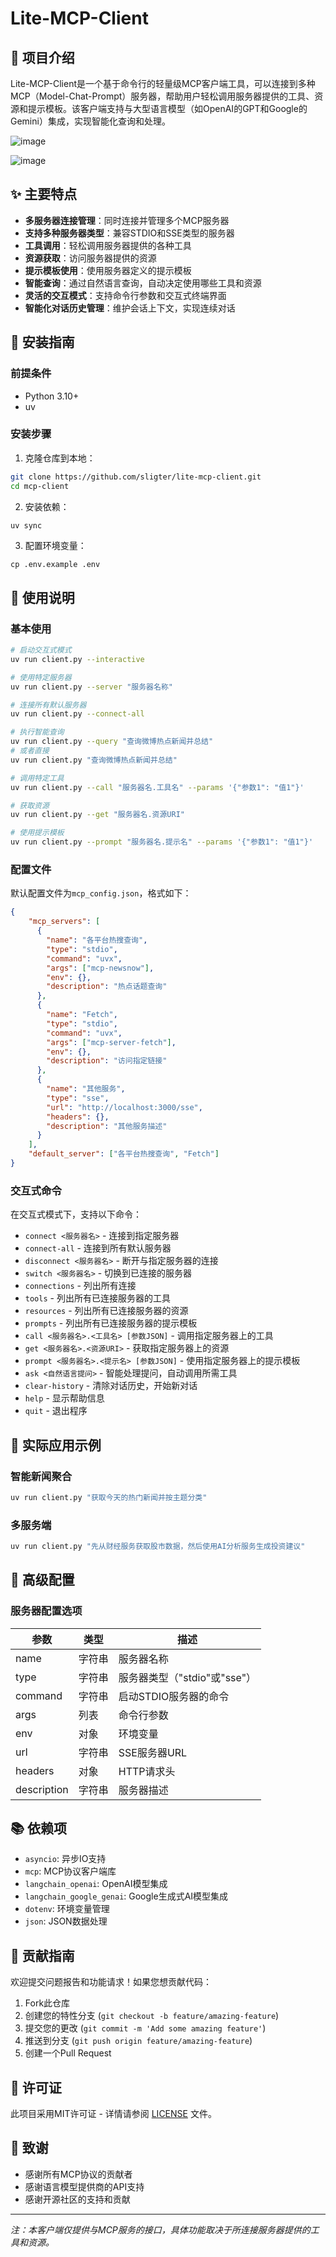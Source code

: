 # Lite-MCP-Client

## 📝 项目介绍

Lite-MCP-Client是一个基于命令行的轻量级MCP客户端工具，可以连接到多种MCP（Model-Chat-Prompt）服务器，帮助用户轻松调用服务器提供的工具、资源和提示模板。该客户端支持与大型语言模型（如OpenAI的GPT和Google的Gemini）集成，实现智能化查询和处理。

![image](https://img.pub/p/a217fd508f77b65ac7bb.png)

![image](https://img.pub/p/7d38d7109f5fe7bada1f.png)

## ✨ 主要特点

- **多服务器连接管理**：同时连接并管理多个MCP服务器
- **支持多种服务器类型**：兼容STDIO和SSE类型的服务器
- **工具调用**：轻松调用服务器提供的各种工具
- **资源获取**：访问服务器提供的资源
- **提示模板使用**：使用服务器定义的提示模板
- **智能查询**：通过自然语言查询，自动决定使用哪些工具和资源
- **灵活的交互模式**：支持命令行参数和交互式终端界面
- **智能化对话历史管理**：维护会话上下文，实现连续对话

## 🚀 安装指南

### 前提条件

- Python 3.10+
- uv

### 安装步骤

1. 克隆仓库到本地：

```bash
git clone https://github.com/sligter/lite-mcp-client.git
cd mcp-client
```

2. 安装依赖：

```bash
uv sync
```

3. 配置环境变量：


```
cp .env.example .env
```

## 📖 使用说明

### 基本使用

```bash
# 启动交互式模式
uv run client.py --interactive

# 使用特定服务器
uv run client.py --server "服务器名称"

# 连接所有默认服务器
uv run client.py --connect-all

# 执行智能查询
uv run client.py --query "查询微博热点新闻并总结"
# 或者直接
uv run client.py "查询微博热点新闻并总结"

# 调用特定工具
uv run client.py --call "服务器名.工具名" --params '{"参数1": "值1"}'

# 获取资源
uv run client.py --get "服务器名.资源URI"

# 使用提示模板
uv run client.py --prompt "服务器名.提示名" --params '{"参数1": "值1"}'
```

### 配置文件

默认配置文件为`mcp_config.json`，格式如下：

```json
{
    "mcp_servers": [
      {
        "name": "各平台热搜查询",
        "type": "stdio",
        "command": "uvx",
        "args": ["mcp-newsnow"],
        "env": {},
        "description": "热点话题查询"
      },
      {
        "name": "Fetch",
        "type": "stdio",
        "command": "uvx",
        "args": ["mcp-server-fetch"],
        "env": {},
        "description": "访问指定链接"
      },
      {
        "name": "其他服务",
        "type": "sse",
        "url": "http://localhost:3000/sse",
        "headers": {},
        "description": "其他服务描述"
      }
    ],
    "default_server": ["各平台热搜查询", "Fetch"]
}
```

### 交互式命令

在交互式模式下，支持以下命令：

- `connect <服务器名>` - 连接到指定服务器
- `connect-all` - 连接到所有默认服务器
- `disconnect <服务器名>` - 断开与指定服务器的连接
- `switch <服务器名>` - 切换到已连接的服务器
- `connections` - 列出所有连接
- `tools` - 列出所有已连接服务器的工具
- `resources` - 列出所有已连接服务器的资源
- `prompts` - 列出所有已连接服务器的提示模板
- `call <服务器名>.<工具名> [参数JSON]` - 调用指定服务器上的工具
- `get <服务器名>.<资源URI>` - 获取指定服务器上的资源
- `prompt <服务器名>.<提示名> [参数JSON]` - 使用指定服务器上的提示模板
- `ask <自然语言提问>` - 智能处理提问，自动调用所需工具
- `clear-history` - 清除对话历史，开始新对话
- `help` - 显示帮助信息
- `quit` - 退出程序

## 🌟 实际应用示例

### 智能新闻聚合

```bash
uv run client.py "获取今天的热门新闻并按主题分类"
```

### 多服务端

```bash
uv run client.py "先从财经服务获取股市数据，然后使用AI分析服务生成投资建议"
```

## 🔧 高级配置

### 服务器配置选项

| 参数 | 类型 | 描述 |
|------|------|------|
| name | 字符串 | 服务器名称 |
| type | 字符串 | 服务器类型（"stdio"或"sse"） |
| command | 字符串 | 启动STDIO服务器的命令 |
| args | 列表 | 命令行参数 |
| env | 对象 | 环境变量 |
| url | 字符串 | SSE服务器URL |
| headers | 对象 | HTTP请求头 |
| description | 字符串 | 服务器描述 |

## 📚 依赖项

- `asyncio`: 异步IO支持
- `mcp`: MCP协议客户端库
- `langchain_openai`: OpenAI模型集成
- `langchain_google_genai`: Google生成式AI模型集成
- `dotenv`: 环境变量管理
- `json`: JSON数据处理

## 🤝 贡献指南

欢迎提交问题报告和功能请求！如果您想贡献代码：

1. Fork此仓库
2. 创建您的特性分支 (`git checkout -b feature/amazing-feature`)
3. 提交您的更改 (`git commit -m 'Add some amazing feature'`)
4. 推送到分支 (`git push origin feature/amazing-feature`)
5. 创建一个Pull Request

## 📄 许可证

此项目采用MIT许可证 - 详情请参阅 [LICENSE](LICENSE) 文件。

## 🙏 致谢

- 感谢所有MCP协议的贡献者
- 感谢语言模型提供商的API支持
- 感谢开源社区的支持和贡献

---

*注：本客户端仅提供与MCP服务的接口，具体功能取决于所连接服务器提供的工具和资源。*
